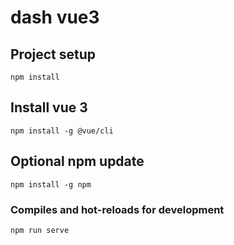 # dash vue3

## Project setup
```
npm install
```
## Install vue 3
```
npm install -g @vue/cli
```
## Optional npm update
```
npm install -g npm
```

### Compiles and hot-reloads for development
```
npm run serve
```


